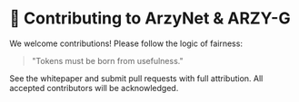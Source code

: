 # 🤝 Contributing to ArzyNet & ARZY-G

We welcome contributions! Please follow the logic of fairness:
> "Tokens must be born from usefulness."

See the whitepaper and submit pull requests with full attribution.
All accepted contributors will be acknowledged.
